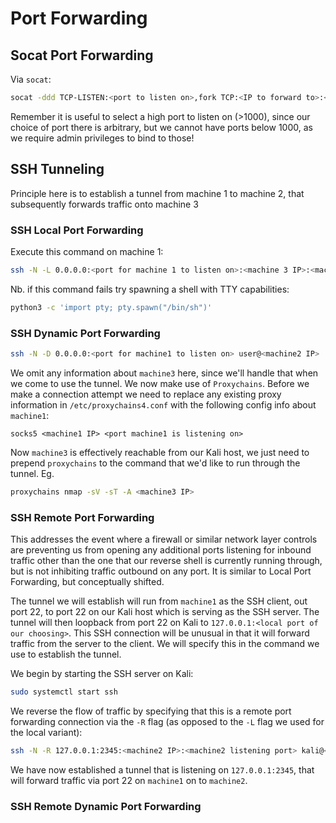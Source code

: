 # Port Forwarding

## Socat Port Forwarding
Via `socat`:
```bash
socat -ddd TCP-LISTEN:<port to listen on>,fork TCP:<IP to forward to>:<port to forward to>
```
Remember it is useful to select a high port to listen on (>1000), since our choice of port there is arbitrary, but we cannot have ports below 1000, as we require admin privileges to bind to those!

## SSH Tunneling
Principle here is to establish a tunnel from machine 1 to machine 2, that subsequently forwards traffic onto machine 3

### SSH Local Port Forwarding
Execute this command on machine 1:
```bash
ssh -N -L 0.0.0.0:<port for machine 1 to listen on>:<machine 3 IP>:<machine 3 port> user@<machine2 IP>
```
Nb. if this command fails try spawning a shell with TTY capabilities:
```bash
python3 -c 'import pty; pty.spawn("/bin/sh")'
```
### SSH Dynamic Port Forwarding
```bash
ssh -N -D 0.0.0.0:<port for machine1 to listen on> user@<machine2 IP>
```
We omit any information about `machine3` here, since we'll handle that when we come to use the tunnel. We now make use of `Proxychains`. Before we make a connection attempt we need to replace any existing proxy information in `/etc/proxychains4.conf` with the following config info about `machine1`:
```
socks5 <machine1 IP> <port machine1 is listening on>
```
Now `machine3` is effectively reachable from our Kali host, we just need to prepend `proxychains` to the command that we'd like to run through the tunnel. Eg.
```bash
proxychains nmap -sV -sT -A <machine3 IP>
```

### SSH Remote Port Forwarding
This addresses the event where a firewall or similar network layer controls are preventing us from opening any additional ports listening for inbound traffic other than the one that our reverse shell is currently running through, but is not inhibiting traffic outbound on any port. It is similar to Local Port Forwarding, but conceptually shifted.

The tunnel we will establish will run from `machine1` as the SSH client, out port 22, to port 22 on our Kali host which is serving as the SSH server. The tunnel will then loopback from port 22 on Kali to `127.0.0.1:<local port of our choosing>`. This SSH connection will be unusual in that it will forward traffic from the server to the client. We will specify this in the command we use to establish the tunnel.

We begin by starting the SSH server on Kali:
```bash
sudo systemctl start ssh
```
We reverse the flow of traffic by specifying that this is a remote port forwarding connection via the `-R` flag (as opposed to the `-L` flag we used for the local variant):
```bash
ssh -N -R 127.0.0.1:2345:<machine2 IP>:<machine2 listening port> kali@<our IP>
```
We have now established a tunnel that is listening on `127.0.0.1:2345`, that will forward traffic via port 22 on `machine1` on to `machine2`.

### SSH Remote Dynamic Port Forwarding